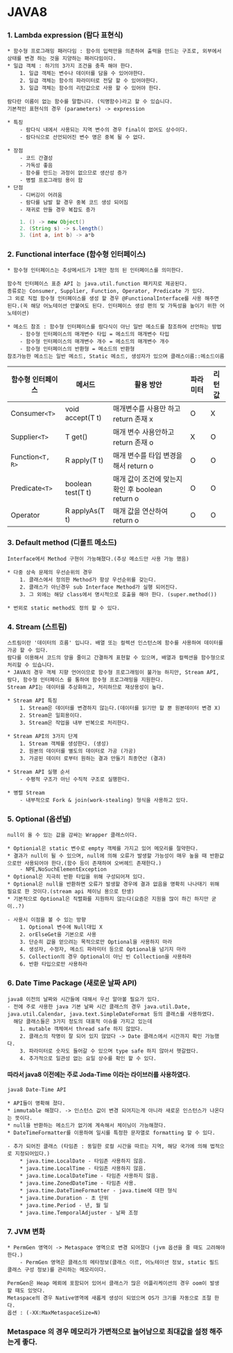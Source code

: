 # JAVA8


### 1. Lambda expression (람다 표현식)
    * 함수형 프로그래밍 패러다임 : 함수의 입력만을 의존하여 출력을 만드는 구조로, 외부에서 상태를 변경 하는 것을 지양하는 패러다임이다.
    * 일급 객체 : 하기의 3가지 조건을 충족 해야 한다.
        1. 일급 객체는 변수나 데이터를 담을 수 있어야한다.
        2. 일급 객체는 함수의 파라미터로 전달 할 수 있어야한다.
        3. 일급 객체는 함수의 리턴값으로 사용 할 수 있어야 한다.

    람다란 이름이 없는 함수를 말합니다. (익명함수)라고 할 수 있습니다.
    기본적인 표현식의 경우 (parameters) -> expression
    
    * 특징
        - 람다식 내에서 사용되는 지역 변수의 경우 final이 없어도 상수이다.
        - 람다식으로 선언되어진 변수 명은 중복 될 수 없다.

    * 장점 
        - 코드 간결성
        - 가독성 좋음
        - 함수를 만드는 과정이 없으므로 생산성 증가
        - 병렬 프로그래밍 용이 함
    * 단점
        - 디버깅이 어려움
        - 람다를 남발 할 경우 중복 코드 생성 되어짐
        - 재귀로 만들 경우 복잡도 증가
    
```java
    1. () -> new Object()
    2. (String s) -> s.length()
    3. (int a, int b) -> a*b
```
    
### 2. Functional interface (함수형 인터페이스)
    * 함수형 인터페이스는 추상메서드가 1개만 정의 된 인터페이스를 의미한다.

    함수적 인터페이스 표준 API 는 java.util.function 패키지로 제공된다.
    종류로는 Consumer, Supplier, Function, Operator, Predicate 가 있다.
    그 외로 직접 함수형 인터페이스를 생성 할 경우 @FunctionalInterface를 사용 해주면 된다.(꼭 해당 어노테이션 안붙여도 된다. 인터페이스 생성 편의 및 가독성을 높이기 위한 어노테이션)

    * 메소드 참조 : 함수형 인터페이스를 람다식이 아닌 일반 메소드를 참조하여 선언하는 방법
        - 함수형 인터페이스의 매개변수 타입 = 메소드의 매개변수 타입
        - 함수형 인터페이스의 매개변수 개수 = 메소드의 매개변수 개수
        - 함수형 인터페이스의 반환형 = 메소드의 반환형
    참조가능한 메소드는 일반 메소드, Static 메소드, 생성자가 있으며 클래스이름::메소드이름


| 함수형 인터페이스        | 메서드               | 활용 방안                                | 파라미터 | 리턴 값 |
|------------------|-------------------|--------------------------------------|------|------|
| Consumer`<T>`    | void accept(T t)  | 매개변수를 사용만 하고 return 존재 x             | O    | X    |
| Supplier`<T>`    | T get()           | 매개 변수 사용안하고 return 존재 o              | X    | O    |
| Function`<T, R>` | R apply(T t)      | 매개 변수를 타입 변경을 해서 return o            | O    | O    |
| Predicate`<T>`   | boolean test(T t) | 매개 값이 조건에 맞는지 확인 후 boolean return o  | O    | O    |
| Operator         | R applyAs(T t)    | 매개 값을 연산하여 return o                  | O    | O    |

    
### 3. Default method (디폴트 메소드)
    Interface에서 Method 구현이 가능해졌다.(추상 메소드만 사용 가능 했음)

    * 다중 상속 문제의 우선순위의 경우
        1. 클래스에서 정의한 Method가 항상 우선순위를 갖는다.
        2. 클래스가 아닌경우 sub Interface Method가 실행 되어진다.
        3. 그 외에는 해당 class에서 명시적으로 호출을 해야 한다. (super.method())

    * 번외로 static method도 정의 할 수 있다.
### 4. Stream (스트림)
    스트림이란 '데이터의 흐름' 입니다. 배열 또는 컬렉션 인스턴스에 함수를 사용하여 데이터를 가공 할 수 있다. 
    람다를 이용해서 코드의 양을 줄이고 간결하게 표현할 수 있으며, 배열과 컬렉션을 함수형으로 처리할 수 있습니다.
    * JAVA의 경우 객체 지향 언어이므로 함수형 프로그래밍이 불가능 하지만, Stream API, 람다, 함수형 인터페이스 를 통하여 함수형 프로그래밍을 지원한다.
    Stream API는 데이터를 추상화하고, 처리하므로 재상용성이 높다.

    * Stream API 특징
        1. Stream은 데이터를 변경하지 않는다.(데이터를 읽기만 할 뿐 원본데이터 변경 X)
        2. Stream은 일회용이다.
        3. Stream은 작업을 내부 반복으로 처리한다.

    * Stream API의 3가지 단계
        1. Stream 객체를 생성한다. (생성)
        2. 원본의 데이터를 별도의 데이터로 가공 (가공)
        3. 가공된 데이터 로부터 원하는 결과 만들기 최종연산 (결과)

    * Stream API 실행 순서 
        - 수평적 구조가 아닌 수직적 구조로 실행한다.

    * 병렬 Stream
        - 내부적으로 Fork & join(work-stealing) 형식을 사용하고 있다.



### 5. Optional (옵션널)
    null이 올 수 있는 값을 감싸는 Wrapper 클래스이다.

    * Optionial은 static 변수로 empty 객체를 가지고 있어 메모리를 절약한다.
    * 결과가 null이 될 수 있으며, null에 의해 오류가 발생할 가능성이 매우 높을 때 반환값으로만 사용되어야 한다.(함수 등이 존재하여 오버헤드 존재한다.)
        - NPE,NoSuchElementException
    * Optional은 지극히 반환 타입을 위해 구성되어져 있다.
    * Optional은 null을 반환하면 오류가 발생할 경우에 결과 없음을 명확히 나나태기 위해 필요로 한 것이다.(stream api 체이닝 용으로 탄생)
    * 기본적으로 Optional은 직렬화를 지원하지 않는다(요즘은 지원을 많이 하긴 하지만 굳이..?)

    - 사용시 이점을 볼 수 있는 방향
        1. Optional 변수에 Null대입 X
        2. orElseGet을 기본으로 사용
        3. 단순히 값을 얻으려는 목적으로만 Optional을 사용하지 마라
        4. 생성자, 수정자, 메소드 파라미터 등으로 Optional을 넘기지 마라
        5. Collection의 경우 Optional이 아닌 빈 Collection을 사용하라
        6. 반환 타입으로만 사용하라

    
### 6. Date Time Package (새로운 날짜 API)

    java8 이전의 날짜와 시간들에 대해서 우선 알아볼 필요가 있다.
    - 전에 주로 사용한 java 기본 날짜 시간 클래스의 경우 java.util.Date, java.util.Calendar, java.text.SimpleDateFormat 등의 클래스를 사용하였다.
      해당 클래스들은 3가지 정도의 대표적 이슈를 가지고 있는데
        1. mutable 객체여서 thread safe 하지 않았다.
        2. 클래스의 작명이 잘 되어 있지 않았다 -> Date 클래스에서 시간까지 확인 가능했다.
        3. 파라미터로 숫자도 들어갈 수 있으며 type safe 하지 않아서 헷갈렸다.
        4. 추가적으로 일관성 없는 요일 상수를 확인 할 수 있다.

#### __따라서 java8 이전에는 주로 Joda-Time 이라는 라이브러를 사용하였다.__

    java8 Date-Time API
        
    * API들이 명확해 졌다.
    * immutable 해졌다. -> 인스턴스 값이 변경 되어지는게 아니라 새로운 인스턴스가 나온다는 뜻이다.
    * null을 반환하는 메소드가 없기에 계속해서 체이닝이 가능해졌다.
    * DateTimeFormatter를 이용하여 일시를 특정한 문자열로 formatting 할 수 있다.
    
    - 추가 되어진 클래스 (타임존 : 동일한 로컬 시간을 따르는 지역, 해당 국가에 의해 법적으로 지정되어있다.)
        * java.time.LocalDate - 타임존 사용하지 않음.
        * java.time.LocalTime - 타임존 사용하지 않음.
        * java.time.LocalDateTime - 타임존 사용하지 않음.
        * java.time.ZonedDateTime - 타임존 사용.
        * java.time.DateTimeFormatter - java.time에 대한 형식
        * java.time.Duration - 초 단위
        * java.time.Period - 년, 월 일
        * java.time.TemporalAdjuster - 날짜 조정

### 7. JVM 변화 

    * PermGen 영역이 -> Metaspace 영역으로 변경 되어졌다 (jvm 옵션을 줄 때도 고려해야 한다.)
        - PermGen 영역은 클래스의 메타정보(클래스 이르, 어노테이션 정보, static 필드 클래스 구성 정보)를 관리하는 메모리이다.

    PermGen은 Heap 메뢰에 포함되어 있어서 클래스가 많은 어플리케이션의 경우 oom이 발생 할 때도 있엇다.
    Metaspace의 경우 Native영역에 새롭게 생성이 되었으며 OS가 크기를 자동으로 조절 한다.
    옵션 : (-XX:MaxMetaspaceSize=N)

### __Metaspace 의 경우 메모리가 가변적으로 늘어남으로 최대값을 설정 해주는게 좋다.__
    
